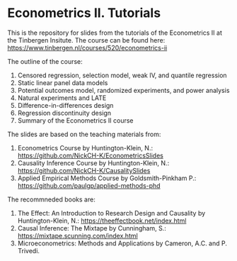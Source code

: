 # Econometrics II. Tutorials

This is the repository for slides from the tutorials of the Econometrics II at the Tinbergen Insitute. The course can be found here: https://www.tinbergen.nl/courses/520/econometrics-ii

The outline of the course:
1. Censored regression, selection model, weak IV, and quantile regression
2. Static linear panel data models
3. Potential outcomes model, randomized experiments, and power analysis
4. Natural experiments and LATE
5. Difference-in-differences design
6. Regression discontinuity design
7. Summary of the Econometrics II course

The slides are based on the teaching materials from:
1. Econometrics Course by Huntington-Klein, N.: https://github.com/NickCH-K/EconometricsSlides
2. Causality Inference Course by Huntington-Klein, N.: https://github.com/NickCH-K/CausalitySlides
3. Applied Empirical Methods Course by Goldsmith-Pinkham P.: https://github.com/paulgp/applied-methods-phd

The recommneded books are:
1. The Effect: An Introduction to Research Design and Causality by Huntington-Klein, N.: https://theeffectbook.net/index.html
2. Causal Inference: The Mixtape by Cunningham, S.: https://mixtape.scunning.com/index.html
3. Microeconometrics: Methods and Applications by Cameron, A.C. and P. Trivedi.
